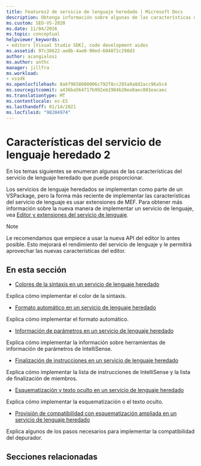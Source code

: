 ```yaml
---
title: Features2 de servicio de lenguaje heredado | Microsoft Docs
description: Obtenga información sobre algunas de las características del servicio de lenguaje heredado que puede proporcionar mediante el uso de extensiones de Managed Extensibility Framework (MEF) en el SDK de Visual Studio.
ms.custom: SEO-VS-2020
ms.date: 11/04/2016
ms.topic: conceptual
helpviewer_keywords:
- editors [Visual Studio SDK], code development aides
ms.assetid: 97c38622-ae0b-4ae0-90ed-604072c298d3
author: acangialosi
ms.author: anthc
manager: jillfra
ms.workload:
- vssdk
ms.openlocfilehash: 8a6f9658608006c792f8cc295a9a8d2acc96a5c4
ms.sourcegitcommit: a436ba564717b992eb1984b28ea0aec801eacaec
ms.translationtype: MT
ms.contentlocale: es-ES
ms.lasthandoff: 01/14/2021
ms.locfileid: "98204974"
---
```

# <a name="legacy-language-service-features-2"></a>Características del servicio de lenguaje heredado 2
En los temas siguientes se enumeran algunas de las características del servicio de lenguaje heredado que puede proporcionar.

 Los servicios de lenguaje heredados se implementan como parte de un VSPackage, pero la forma más reciente de implementar las características del servicio de lenguaje es usar extensiones de MEF. Para obtener más información sobre la nueva manera de implementar un servicio de lenguaje, vea [Editor y extensiones del servicio de lenguaje](../../extensibility/editor-and-language-service-extensions.md).

> [!NOTE]
> Le recomendamos que empiece a usar la nueva API del editor lo antes posible. Esto mejorará el rendimiento del servicio de lenguaje y le permitirá aprovechar las nuevas características del editor.

## <a name="in-this-section"></a>En esta sección
- [Colores de la sintaxis en un servicio de lenguaje heredado](../../extensibility/internals/syntax-coloring-in-a-legacy-language-service.md)

 Explica cómo implementar el color de la sintaxis.

- [Formato automático en un servicio de lenguaje heredado](../../extensibility/internals/automatic-formatting-in-a-legacy-language-service.md)

 Explica cómo implementar el formato automático.

- [Información de parámetros en un servicio de lenguaje heredado](../../extensibility/internals/parameter-info-in-a-legacy-language-service1.md)

 Explica cómo implementar la información sobre herramientas de información de parámetros de IntelliSense.

- [Finalización de instrucciones en un servicio de lenguaje heredado](../../extensibility/internals/statement-completion-in-a-legacy-language-service.md)

 Explica cómo implementar la lista de instrucciones de IntelliSense y la lista de finalización de miembros.

- [Esquematización y texto oculto en un servicio de lenguaje heredado](../../extensibility/internals/outlining-and-hidden-text-in-a-legacy-language-service.md)

 Explica cómo implementar la esquematización o el texto oculto.

- [Provisión de compatibilidad con esquematización ampliada en un servicio de lenguaje heredado](../../extensibility/internals/how-to-provide-expanded-outlining-support-in-a-legacy-language-service.md)

 Explica algunos de los pasos necesarios para implementar la compatibilidad del depurador.

## <a name="related-sections"></a>Secciones relacionadas
